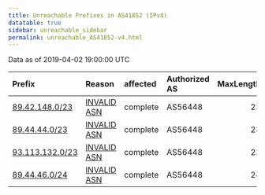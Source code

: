 ```yaml
---
title: Unreachable Prefixes in AS41852 (IPv4)
datatable: true
sidebar: unreachable_sidebar
permalink: unreachable_AS41852-v4.html
---
```


Data as of 2019-04-02 19:00:00 UTC


<div class="datatable-begin"></div>

| Prefix                                                   | Reason                                                                                                 | affected   | Authorized AS   |   MaxLength | Anchor                                         |   unreachable /24s |
|:---------------------------------------------------------|:-------------------------------------------------------------------------------------------------------|:-----------|:----------------|------------:|:-----------------------------------------------|-------------------:|
| [89.42.148.0/23](https://stat.ripe.net/89.42.148.0/23)   | [INVALID ASN](https://rpki-validator.ripe.net/announcement-preview?asn=AS41852&prefix=89.42.148.0/23)  | complete   | AS56448         |          23 | [RIPE](unreachable_RIPE_NCC_RPKI_Root-v4.html) |                  2 |
| [89.44.44.0/23](https://stat.ripe.net/89.44.44.0/23)     | [INVALID ASN](https://rpki-validator.ripe.net/announcement-preview?asn=AS41852&prefix=89.44.44.0/23)   | complete   | AS56448         |          23 | [RIPE](unreachable_RIPE_NCC_RPKI_Root-v4.html) |                  2 |
| [93.113.132.0/23](https://stat.ripe.net/93.113.132.0/23) | [INVALID ASN](https://rpki-validator.ripe.net/announcement-preview?asn=AS41852&prefix=93.113.132.0/23) | complete   | AS56448         |          23 | [RIPE](unreachable_RIPE_NCC_RPKI_Root-v4.html) |                  2 |
| [89.44.46.0/24](https://stat.ripe.net/89.44.46.0/24)     | [INVALID ASN](https://rpki-validator.ripe.net/announcement-preview?asn=AS41852&prefix=89.44.46.0/24)   | complete   | AS56448         |          24 | [RIPE](unreachable_RIPE_NCC_RPKI_Root-v4.html) |                  1 |

<div class="datatable-end"></div>